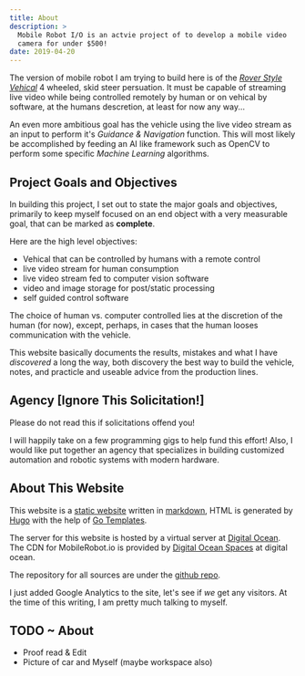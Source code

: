 ```yaml
---
title: About
description: >
  Mobile Robot I/O is an actvie project of to develop a mobile video
  camera for under $500!
date: 2019-04-20
---
```


The version of mobile robot I am trying to build here is of the
[_Rover Style Vehical_](http://todo/rover-reference) 4 wheeled, skid
steer persuation.  It must be capable of streaming live video while
being controlled remotely by human or on vehical by software, at the
humans descretion, at least for now any way...
<!--more-->

An even more ambitious goal has the vehicle using the live video
stream as an input to perform it's _Guidance & Navigation_ function.
This will most likely be accomplished by feeding an AI like framework
such as OpenCV to perform some specific _Machine Learning_
algorithms. 

## Project Goals and Objectives

In building this project, I set out to state the major goals and
objectives, primarily to keep myself focused on an end object with a
very measurable goal, that can be marked as **complete**.

Here are the high level objectives:

- Vehical that can be controlled by humans with a remote control
- live video stream for human consumption
- live video stream fed to computer vision software
- video and image storage for post/static processing 
- self guided control software
  
The choice of human vs. computer controlled lies at the discretion of
the human (for now), except, perhaps, in cases that the human looses
communication with the vehicle.

This website basically documents the results, mistakes and what I have
_discovered_ a long the way, both discovery the best way to build the
vehicle, notes, and practicle and useable advice from the production
lines. 

## Agency [Ignore This Solicitation!]

Please do not read this if solicitations offend you!

I will happily take on a few programming gigs to help fund this
effort!  Also, I would like put together an agency that specializes in
building customized automation and robotic systems with modern
hardware. 

## About This Website

This website is a [static website](static-websites) written in
[markdown](http://daringfireball.io/markdown), HTML is generated by
[Hugo](http://gethugo.io) with the help of [Go
Templates](http://golang.org/templates/html). 

The server for this website is hosted by a virtual server at [Digital
Ocean](http://digitalocean.com).  The CDN for MobileRobot.io is
provided by [Digital Ocean Spaces](http://digitalocean.com)
at digital ocean. 

The repository for all sources are under the [github
repo](http://github.com/mobilerobot-io/mobilerobot.io). 

I just added Google Analytics to the site, let's see if _we_ get any
visitors.  At the time of this writing, I am pretty much talking to
myself.

## TODO ~ About 

- Proof read & Edit
- Picture of car and Myself (maybe workspace also)

